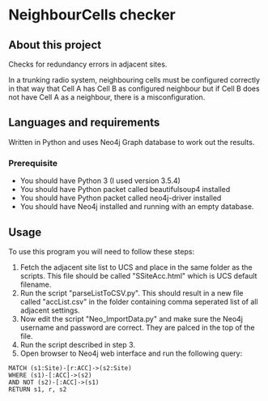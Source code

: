 # NeighbourCells checker

## About this project
Checks for redundancy errors in adjacent sites.

In a trunking radio system, neighbouring cells must be configured correctly in that way that Cell A has Cell B as configured neighbour but if Cell B does not have Cell A as a neighbour, there is a misconfiguration.

## Languages and requirements
Written in Python and uses Neo4j Graph database to work out the results.


### Prerequisite
* You should have Python 3 (I used version 3.5.4)
* You should have Python packet called beautifulsoup4 installed
* You should have Python packet called neo4j-driver installed
* You should have Neo4j installed and running with an empty database.

## Usage

To use this program you will need to follow these steps:

1. Fetch the adjacent site list to UCS and place in the same folder as the scripts. This file should be called "SSiteAcc.html" which is UCS default filename.
2. Run the script "parseListToCSV.py". This should result in a new file called "accList.csv" in the folder containing comma seperated list of all adjacent settings.
3. Now edit the script "Neo_ImportData.py" and make sure the Neo4j username and password are correct. They are palced in the top of the file.
4. Run the script described in step 3.
5. Open browser to Neo4j web interface and run the following query:
```
MATCH (s1:Site)-[r:ACC]->(s2:Site)
WHERE (s1)-[:ACC]->(s2)
AND NOT (s2)-[:ACC]->(s1)
RETURN s1, r, s2
```
